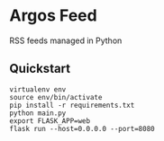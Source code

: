 # Argos Feed

RSS feeds managed in Python

## Quickstart
```
virtualenv env
source env/bin/activate
pip install -r requirements.txt
python main.py
export FLASK_APP=web
flask run --host=0.0.0.0 --port=8080

```
